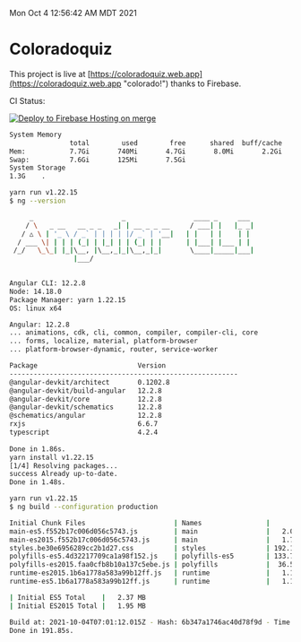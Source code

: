 Mon Oct  4 12:56:42 AM MDT 2021

# Coloradoquiz


This project is live at [https://coloradoquiz.web.app](https://coloradoquiz.web.app "colorado!") thanks to Firebase.

CI Status: 

[![Deploy to Firebase Hosting on merge](https://github.com/teamkushal/coloradoquiz/actions/workflows/firebase-hosting-merge.yml/badge.svg)](https://github.com/teamkushal/coloradoquiz/actions/workflows/firebase-hosting-merge.yml)

```bash
System Memory
               total        used        free      shared  buff/cache   available
Mem:           7.7Gi       740Mi       4.7Gi       8.0Mi       2.2Gi       6.6Gi
Swap:          7.6Gi       125Mi       7.5Gi
System Storage
1.3G	.
```
```bash
yarn run v1.22.15
$ ng --version

     _                      _                 ____ _     ___
    / \   _ __   __ _ _   _| | __ _ _ __     / ___| |   |_ _|
   / △ \ | '_ \ / _` | | | | |/ _` | '__|   | |   | |    | |
  / ___ \| | | | (_| | |_| | | (_| | |      | |___| |___ | |
 /_/   \_\_| |_|\__, |\__,_|_|\__,_|_|       \____|_____|___|
                |___/
    

Angular CLI: 12.2.8
Node: 14.18.0
Package Manager: yarn 1.22.15
OS: linux x64

Angular: 12.2.8
... animations, cdk, cli, common, compiler, compiler-cli, core
... forms, localize, material, platform-browser
... platform-browser-dynamic, router, service-worker

Package                         Version
---------------------------------------------------------
@angular-devkit/architect       0.1202.8
@angular-devkit/build-angular   12.2.8
@angular-devkit/core            12.2.8
@angular-devkit/schematics      12.2.8
@schematics/angular             12.2.8
rxjs                            6.6.7
typescript                      4.2.4
    
Done in 1.86s.
yarn install v1.22.15
[1/4] Resolving packages...
success Already up-to-date.
Done in 1.48s.
```
```bash
yarn run v1.22.15
$ ng build --configuration production

Initial Chunk Files                      | Names                |      Size
main-es5.f552b17c006d056c5743.js         | main                 |   2.05 MB
main-es2015.f552b17c006d056c5743.js      | main                 |   1.73 MB
styles.be30e6956289cc2b1d27.css          | styles               | 192.19 kB
polyfills-es5.4d32217709ca1a98f152.js    | polyfills-es5        | 133.75 kB
polyfills-es2015.faa0cfb8b10a137c5ebe.js | polyfills            |  36.55 kB
runtime-es2015.1b6a1778a583a99b12ff.js   | runtime              |   1.17 kB
runtime-es5.1b6a1778a583a99b12ff.js      | runtime              |   1.17 kB

| Initial ES5 Total    |   2.37 MB
| Initial ES2015 Total |   1.95 MB

Build at: 2021-10-04T07:01:12.015Z - Hash: 6b347a1746ac40d78f9d - Time: 184932ms
Done in 191.85s.
```
